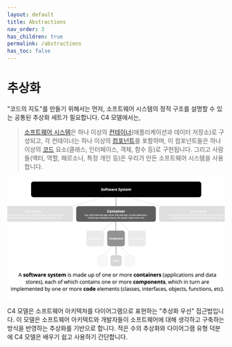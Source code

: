 ```yaml
---
layout: default
title: Abstractions
nav_order: 3
has_children: true
permalink: /abstractions
has_toc: false
---
```


# 추상화

"코드의 지도"를 만들기 위해서는 먼저, 소프트웨어 시스템의 정적 구조를 설명할 수 있는 공통된 추상화 세트가 필요합니다. C4 모델에서는,

> [소프트웨어 시스템](./01-software-system.md)은
> 하나 이상의 [컨테이너](./02-container.md)(애플리케이션과 데이터 저장소)로 구성되고,
> 각 컨테이너는 하나 이상의 [컴포넌트](./03-component.md)를 포함하며, 이 컴포넌트들은
> 하나 이상의 [코드](./04-component.md) 요소(클래스, 인터페이스, 객체, 함수 등)로 구현됩니다.
> 그리고 사람들(액터, 역할, 페르소나, 특정 개인 등)은 우리가 만든 소프트웨어 시스템을 사용합니다.

![The abstractions behind the C4 model](/images/abstractions.png)

C4 모델은 소프트웨어 아키텍처를 다이어그램으로 표현하는 "추상화 우선" 접근법입니다.
이 모델은 소프트웨어 아키텍트와 개발자들이 소프트웨어에 대해 생각하고 구축하는 방식을 반영하는 추상화를 기반으로 합니다. 적은 수의 추상화와 다이어그램 유형 덕분에 C4 모델은 배우기 쉽고 사용하기 간단합니다.
